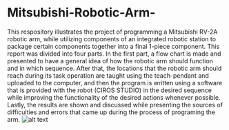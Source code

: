 # Mitsubishi-Robotic-Arm-
This respository illustrates the project of programming a Mitsubishi RV-2A robotic arm, while utilizing components of an integrated robotic station to package certain components together into a final 1-piece component. This report was divided into four parts. In the first part, a flow chart is made and presented to have a general idea of how the robotic arm should function and in which sequence. After that, the locations that the robotic arm should reach during its task operation are taught using the teach-pendant and uploaded to the computer, and then the program is written using a software that is provided with the robot (CIROS STUDIO) in the desired sequence while improving the functionality of the desired actions whenever possible. Lastly, the results are shown and discussed while presenting the sources of difficulties and errors that came up during the process of programing the arm.
        ![alt text](https://github.com/waliddib095/Mitsubishi-Robotic-Arm-/blob/main/Images/Screen%20Shot%202021-01-15%20at%205.13.59%20AM.png)
